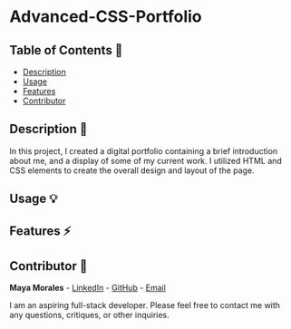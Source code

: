 # Advanced-CSS-Portfolio

## Table of Contents 📖

* [ Description ](#description-📝)
* [ Usage ](#usage-💡)
* [ Features ](#features-⚡️)
* [ Contributor ](#contributor-🙌)

## Description 📝

In this project, I created a digital portfolio containing a brief introduction about me, and a display of some of my current work. 
I utilized HTML and CSS elements to create the overall design and layout of the page. 

## Usage 💡

## Features ⚡️

## Contributor 🙌

**Maya Morales** - [LinkedIn](https://www.linkedin.com/in/maya-morales-1191351bb/) - [GitHub](https://github.com/mayaimorales) - [Email](mayainomorales@gmail.com)

I am an aspiring full-stack developer. Please feel free to contact me with any questions, critiques, or other inquiries.
